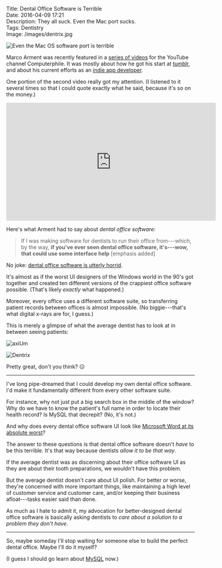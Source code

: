 
Title: Dental Office Software is Terrible  
Date: 2016-04-09 17:21  
Description: They all suck. Even the Mac port sucks.  
Tags: Dentistry  
Image: /images/dentrix.jpg  

![Even the Mac OS software port is terrible][1]
<!-- {.border} -->

Marco Arment was recently featured in a [series of videos][2] for the YouTube channel Computerphile. It was mostly about how he got his start at [tumblr][3], and about his current efforts as an [indie app developer][4].

One portion of the second video really got my attention. (I listened to it several times so that I could quote exactly what he said, because it's so on the money.)

<iframe style="border-radius: 0.2em" width="560" height="315" src="https://www.youtube-nocookie.com/embed/iSg0F3hwMnE?rel=0&amp;showinfo=0&start=154" frameborder="0" allowfullscreen></iframe>

Here's what Arment had to say about <i>dental office software</i>:

> If I was making software for dentists to run their office from---which, by the way, **if you've ever seen dental office software, it's---wow, that could use some interface help** [emphasis added]

No joke: [dental office software is utterly horrid][5].

It's almost as if the worst UI designers of the Windows world in the 90's got together and created ten different versions of the crappiest office software possible. (That's likely *exactly* what happened.) 

Moreover, every office uses a different software suite, so transferring patient records between offices is almost impossible. (No biggie---that's what digital x-rays are for, I guess.)

This is merely a glimpse of what the average dentist has to look at in between seeing patients:

![axiUm][6]
<!-- {.border} -->

![Dentrix][7]
<!-- {.border} -->

Pretty great, don't you think? 😑

***

I've long pipe-dreamed that I could develop my own dental office software. I'd make it fundamentally different from every other software suite.

For instance, why not just put a big search box in the middle of the window? Why do we have to know the patient's full name in order to locate their health record? Is MySQL that decrepit? (No, it's not.)

And why does every dental office software UI look like [Microsoft Word at its absolute worst][8]?

The answer to these questions is that dental office software doesn't *have* to be this terrible. It's that way because dentists *allow it to be that way*.

If the average dentist was as discerning about their office software UI as they are about their tooth preparations, we wouldn't have this problem.

But the average dentist doesn't care about UI polish. For better or worse, they're concerned with more important things, like maintaining a high level of customer service and customer care, and/or keeping their business afloat---tasks easier said than done.

As much as I hate to admit it, my advocation for better-designed dental office software is basically asking dentists to *care about a solution to a problem they don't have*.

***

So, maybe someday I'll stop waiting for someone else to build the perfect dental office. Maybe I'll do it myself?

(I guess I should go learn about [MySQL][10] now.)

[1]: /images/macpractice.jpg "MacPractice screenshot"
[2]: https://www.youtube.com/playlist?list=PLzH6n4zXucko143CdpqH5AW6St02cxOjT "Marco Arment on Computerphile playlist"
[3]: https://marco.org/2013/05/20/one-person-product "Blog post in which Marco Arment talks about his time at tumblr"
[4]: https://marco.org/about "Marco Arment's current and past projects"
[5]: http://www.dentaltown.com/Dentaltown/login.aspx?url=%2fMessageBoard%2fthread.aspx%3fa%3d11%26s%3d2%26f%3d924%26t%3d259525%26g%3d1%26st%3dsoftware "Message board discussing how MacPractice sucks"
[6]: /images/axium.jpg "axiUm screenshot"
[7]: /images/dentrix.jpg "Dentrix screenshot"
[8]: /images/dentrixtoolbars.jpg "Dentrix toolbars"
[9]: http://www.yelp.com/ "Yelp makes business harder than it has to be"
[10]: http://dev.mysql.com/doc/refman/5.7/en/ "MySQL documentation"